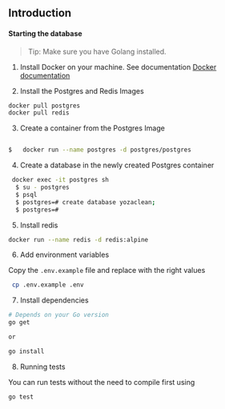 ## Introduction

#### Starting the database

> Tip: Make sure you have Golang installed.

1. Install Docker on your machine. See documentation [Docker documentation](https://docs.docker.com/engine/install/ubuntu/)

2. Install the Postgres and Redis Images

```bash
docker pull postgres
docker pull redis
```

3. Create a container from the Postgres Image

```bash

$   docker run --name postgres -d postgres/postgres

```

4. Create a database in the newly created Postgres container

```bash
 docker exec -it postgres sh
  $ su - postgres
  $ psql
  $ postgres=# create database yozaclean;
  $ postgres=#
```

5. Install redis

```bash
docker run --name redis -d redis:alpine

```

6. Add environment variables

Copy the `.env.example` file and replace with the right values

```bash
 cp .env.example .env

```

7. Install dependencies

```bash
# Depends on your Go version
go get

or

go install

```

8.  Running tests

You can run tests without the need to compile first using

```bash
go test
```
